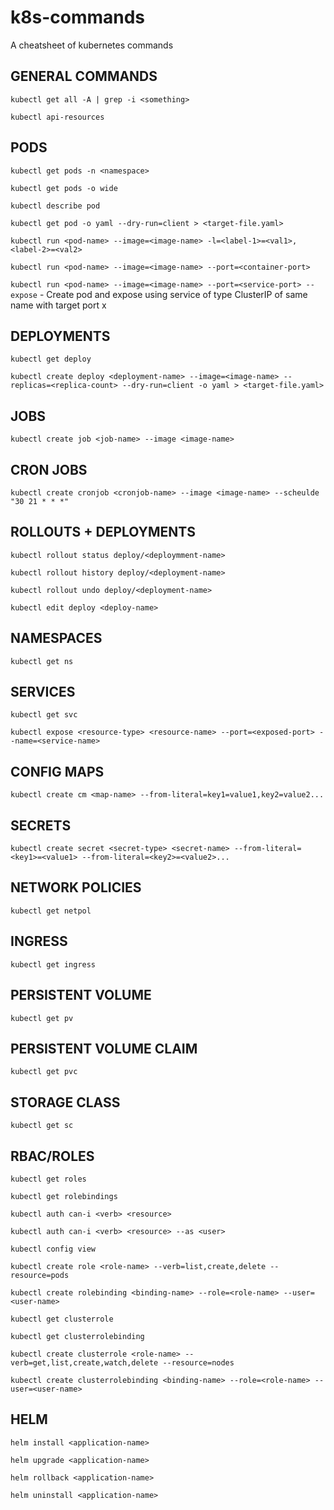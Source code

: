 # k8s-commands

A cheatsheet of kubernetes commands

## GENERAL COMMANDS

`kubectl get all -A | grep -i <something>`

`kubectl api-resources`

## PODS

`kubectl get pods -n <namespace>`

`kubectl get pods -o wide`

`kubectl describe pod`

`kubectl get pod -o yaml --dry-run=client > <target-file.yaml>`

`kubectl run <pod-name> --image=<image-name> -l=<label-1>=<val1>,<label-2>=<val2>`

`kubectl run <pod-name> --image=<image-name> --port=<container-port>`

`kubectl run <pod-name> --image=<image-name> --port=<service-port> --expose` - Create pod and expose using service of type ClusterIP of same name with target port x


## DEPLOYMENTS

`kubectl get deploy`

`kubectl create deploy <deployment-name> --image=<image-name> --replicas=<replica-count> --dry-run=client -o yaml > <target-file.yaml>`


## JOBS

`kubectl create job <job-name> --image <image-name>`


## CRON JOBS

`kubectl create cronjob <cronjob-name> --image <image-name> --scheulde "30 21 * * *"`


## ROLLOUTS + DEPLOYMENTS

`kubectl rollout status deploy/<deploymment-name>`

`kubectl rollout history deploy/<deployment-name>`

`kubectl rollout undo deploy/<deployment-name>`

`kubectl edit deploy <deploy-name>`


## NAMESPACES

`kubectl get ns`


## SERVICES

`kubectl get svc`

`kubectl expose <resource-type> <resource-name> --port=<exposed-port> --name=<service-name>`


## CONFIG MAPS

`kubectl create cm <map-name> --from-literal=key1=value1,key2=value2...`


## SECRETS

`kubectl create secret <secret-type> <secret-name> --from-literal=<key1>=<value1> --from-literal=<key2>=<value2>...`


## NETWORK POLICIES

`kubectl get netpol`


## INGRESS

`kubectl get ingress`


## PERSISTENT VOLUME

`kubectl get pv`


## PERSISTENT VOLUME CLAIM

`kubectl get pvc`


## STORAGE CLASS

`kubectl get sc`


## RBAC/ROLES

`kubectl get roles`

`kubectl get rolebindings`

`kubectl auth can-i <verb> <resource>`

`kubectl auth can-i <verb> <resource> --as <user>`

`kubectl config view`

`kubectl create role <role-name> --verb=list,create,delete --resource=pods`

`kubectl create rolebinding <binding-name> --role=<role-name> --user=<user-name>`

`kubectl get clusterrole`

`kubectl get clusterrolebinding`

`kubectl create clusterrole <role-name> --verb=get,list,create,watch,delete --resource=nodes`

`kubectl create clusterrolebinding <binding-name> --role=<role-name> --user=<user-name>`

## HELM

`helm install <application-name>`

`helm upgrade <application-name>`

`helm rollback <application-name>`

`helm uninstall <application-name>`
